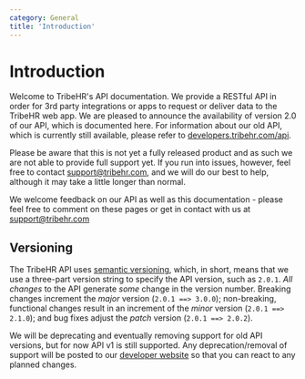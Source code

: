 ```yaml
---
category: General
title: 'Introduction'
---
```


# Introduction

Welcome to TribeHR's API documentation. We provide a RESTful API in order for 3rd party integrations or 
apps to request or deliver data to the TribeHR web app. We are pleased to announce the availability of 
version 2.0 of our API, which is documented here. For information about our old API, which is currently 
still available, please refer to [developers.tribehr.com/api](http://developers.tribehr.com/api).

Please be aware that this is not yet a fully released product and as such we are not able to provide full 
support yet. If you run into issues, however, feel free to contact [support@tribehr.com](mailto:support@tribehr.com), 
and we will do our best to help, although it may take a little longer than normal.

We welcome feedback on our API as well as this documentation - please feel free to comment on these pages
or get in contact with us at [support@tribehr.com](mailto:support@tribehr.com)

## Versioning
The TribeHR API uses [semantic versioning](http://semver.org/), which, in short, means that we use a
three-part version string to specify the API version, such as `2.0.1`. *All changes* to the API generate
*some* change in the version number. Breaking changes increment the *major* version (`2.0.1 ==> 3.0.0`);
non-breaking, functional changes result in an increment of the *minor* version (`2.0.1 ==> 2.1.0`); and
bug fixes adjust the *patch* version (`2.0.1 ==> 2.0.2`).

We will be deprecating and eventually removing support for old API versions, but for now API v1 is still
supported. Any deprecation/removal of support will be posted to our 
[developer website](http://developers.tribehr.com) so that you can react to any planned changes.